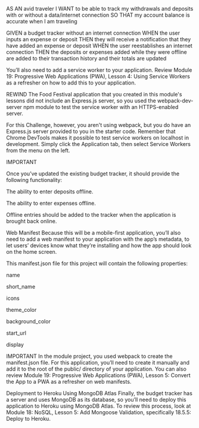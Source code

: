AS AN avid traveler
I WANT to be able to track my withdrawals and deposits with or without a data/internet connection
SO THAT my account balance is accurate when I am traveling 

GIVEN a budget tracker without an internet connection
WHEN the user inputs an expense or deposit
THEN they will receive a notification that they have added an expense or deposit
WHEN the user reestablishes an internet connection
THEN the deposits or expenses added while they were offline are added to their transaction history and their totals are updated


You’ll also need to add a service worker to your application. Review Module 19: Progressive Web Applications (PWA), Lesson 4: Using Service Workers as a refresher on how to add this to your application.

REWIND
The Food Festival application that you created in this module's lessons did not include an Express.js server, so you used the webpack-dev-server npm module to test the service worker with an HTTPS-enabled server.

For this Challenge, however, you aren't using webpack, but you do have an Express.js server provided to you in the starter code. Remember that Chrome DevTools makes it possible to test service workers on localhost in development. Simply click the Application tab, then select Service Workers from the menu on the left.

IMPORTANT

Once you’ve updated the existing budget tracker, it should provide the following functionality:

The ability to enter deposits offline.

The ability to enter expenses offline.

Offline entries should be added to the tracker when the application is brought back online.

Web Manifest
Because this will be a mobile-first application, you’ll also need to add a web manifest to your application with the app’s metadata, to let users’ devices know what they’re installing and how the app should look on the home screen.

This manifest.json file for this project will contain the following properties:

name

short_name

icons

theme_color

background_color

start_url

display

IMPORTANT
In the module project, you used webpack to create the manifest.json file. For this application, you’ll need to create it manually and add it to the root of the public/ directory of your application. 
You can also review Module 19: Progressive Web Applications (PWA), Lesson 5: Convert the App to a PWA as a refresher on web manifests.

Deployment to Heroku Using MongoDB Atlas
Finally, the budget tracker has a server and uses MongoDB as its database, so you’ll need to deploy this application to Heroku using MongoDB Atlas. To review this process, look at Module 18: NoSQL, Lesson 5: Add Mongoose Validation, specifically 18.5.5: Deploy to Heroku.

